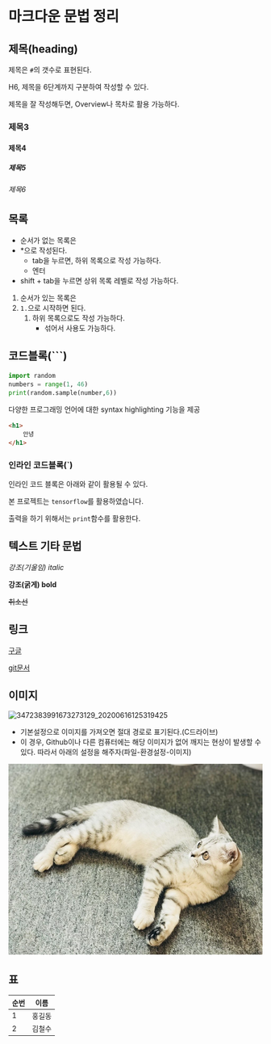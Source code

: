 # 마크다운 문법 정리

## 제목(heading)

제목은 `#`의 갯수로 표현된다.

H6, 제목을 6단계까지 구분하여 작성할 수 있다.

제목을 잘 작성해두면, Overview나 목차로 활용 가능하다.

### 제목3

#### 제목4

##### 제목5

###### 제목6

 

## 목록

* 순서가 없는 목록은
* *으로 작성된다.
  * tab을 누르면, 하위 목록으로 작성 가능하다.
  * 엔터
* shift + tab을 누르면 상위 목록 레벨로 작성 가능하다.

1. 순서가 있는 목록은
2. `1.`으로  시작하면 된다.
   1. 하위 목록으로도 작성 가능하다.
      * 섞어서 사용도 가능하다.

## 코드블록(```)

```python
import random
numbers = range(1, 46)
print(random.sample(number,6))
```

다양한 프로그래밍 언어에 대한 syntax highlighting 기능을 제공

```html
<h1>
    안녕
</h1>
```



### 인라인 코드블록(`)

인라인 코드 블록은 아래와 같이 활용될 수 있다.

본 프로젝트는 `tensorflow`를 활용하였습니다.

출력을 하기 위해서는 `print`함수를 활용한다.

## 텍스트 기타 문법

*강조(기울임) italic*

**강조(굵게) bold**

~~취소선~~

## 링크

[구글](http://google.co.kr)

[git문서](./git.md)

## 이미지

![3472383991673273129_20200616125319425](C:\Users\student\Downloads\3472383991673273129_20200616125319425.JPG)



* 기본설정으로 이미지를 가져오면 절대 경로로 표기된다.(C드라이브)
* 이 경우, Github이나 다른 컴퓨터에는 해당 이미지가 없어 깨지는 현상이 발생할 수 있다. 따라서 아래의 설정을 해주자(파일-환경설정-이미지)



![3472383991673273129_20200616125319425](markdown-images/3472383991673273129_20200616125319425.JPG)



## 표

| 순번 | 이름   |
| ---- | ------ |
| 1    | 홍길동 |
| 2    | 김철수 |

